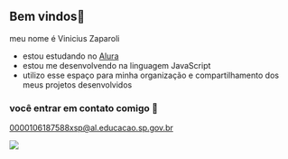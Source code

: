 ## Bem vindos👋

meu nome é Vinicius Zaparoli 

- estou estudando no [Alura](https://www.alura.com.br)
- estou me desenvolvendo na linguagem JavaScript
- utilizo esse espaço para minha organização e compartilhamento dos meus projetos desenvolvidos 

### você entrar em contato comigo 📧

0000106187588xsp@al.educacao.sp.gov.br

![](https://media1.tenor.com/m/JoIhjIF9TMYAAAAC/goku-ultra-instinct-flowing-hair.gif)
